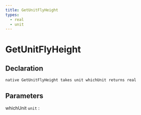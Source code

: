 ```yaml
---
title: GetUnitFlyHeight
types:
  - real
  - unit
---
```


# GetUnitFlyHeight

## Declaration

```jass
native GetUnitFlyHeight takes unit whichUnit returns real
```

## Parameters
whichUnit `unit`
: 
